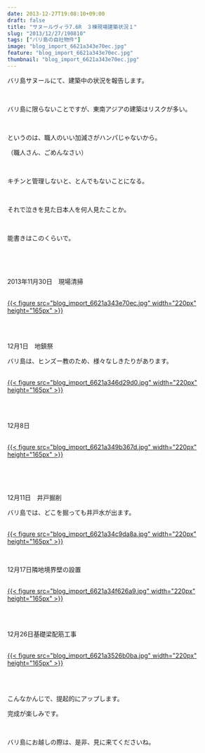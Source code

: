 ```yaml
---
date: 2013-12-27T19:08:10+09:00
draft: false
title: "サヌールヴィラ7.6R　３棟現場建築状況１"
slug: "2013/12/27/190810"
tags: ["バリ島の自社物件"]
image: "blog_import_6621a343e70ec.jpg"
feature: "blog_import_6621a343e70ec.jpg"
thumbnail: "blog_import_6621a343e70ec.jpg"
---
```

<p>バリ島サヌールにて、建築中の状況を報告します。</p><br/><p>バリ島に限らないことですが、東南アジアの建築はリスクが多い。</p><br/><p>というのは、職人のいい加減さがハンパじゃないから。</p><p>（職人さん、ごめんなさい）</p><br/><p>キチンと管理しないと、とんでもないことになる。</p><br/><p>それで泣きを見た日本人を何人見たことか。</p><br/><p>能書きはこのくらいで。</p><br/><br/><br/><p>2013年11月30日　現場清掃</p><p><br/><a href="blog_import_6621a3452c8b4.jpg">{{< figure src="blog_import_6621a343e70ec.jpg" width="220px" height="165px" >}}</a> <br/></p><br/><br/><p>12月1日　地鎮祭</p><p>バリ島は、ヒンズー教のため、様々なしきたりがあります。</p><p><br/><a href="blog_import_6621a3482e880.jpg">{{< figure src="blog_import_6621a346d29d0.jpg" width="220px" height="165px" >}}</a> <br/></p><br/><br/><p>12月8日</p><p><br/><a href="blog_import_6621a34b059cf.jpg">{{< figure src="blog_import_6621a349b367d.jpg" width="220px" height="165px" >}}</a> <br/></p><br/><br/><br/><p>12月11日　井戸掘削</p><p>バリ島では、どこを掘っても井戸水が出ます。</p><p><br/><a href="blog_import_6621a34dd9367.jpg">{{< figure src="blog_import_6621a34c9da8a.jpg" width="220px" height="165px" >}}</a> <br/></p><br/><p>12月17日隣地境界壁の設置</p><p><br/><a href="blog_import_6621a350cdb6b.jpg">{{< figure src="blog_import_6621a34f626a9.jpg" width="220px" height="165px" >}}</a> <br/></p><br/><br/><p>12月26日基礎梁配筋工事</p><p><br/><a href="blog_import_6621a353dd87d.jpg">{{< figure src="blog_import_6621a3526b0ba.jpg" width="220px" height="165px" >}}</a> <br/></p><br/><br/><p>こんなかんじで、提起的にアップします。</p><p>完成が楽しみです。</p><br/><p>バリ島にお越しの際は、是非、見に来てくださいね。</p><br/>

